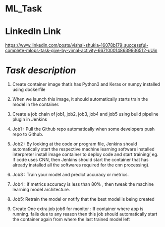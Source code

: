 # ML_Task
# LinkedIn Link
https://www.linkedin.com/posts/vishal-shukla-16078b179_successful-complete-mlops-task-give-by-vimal-activity-6671000148639936512-uUin

# *Task description* 


1. Create container image that’s has Python3 and Keras or numpy installed using dockerfile

2. When we launch this image, it should automatically starts train the model in the container.

3. Create a job chain of job1, job2, job3, job4 and job5 using build pipeline plugin in Jenkins

4. Job1 : Pull the Github repo automatically when some developers push repo to Github.

5. Job2 : By looking at the code or program file, Jenkins should automatically start the respective
   machine learning software installed interpreter install image container to deploy code and start
   training( eg. If code uses CNN, then Jenkins should start the container that has already installed 
   all the softwares required for the cnn processing).

6. Job3 : Train your model and predict accuracy or metrics.

7. Job4 : if metrics accuracy is less than 80% , then tweak the machine learning model architecture.

8. Job5: Retrain the model or notify that the best model is being created

9. Create One extra job job6 for monitor : If container where app is running. fails due to any reason
  then this job should automatically start the container again from where the last trained model left

